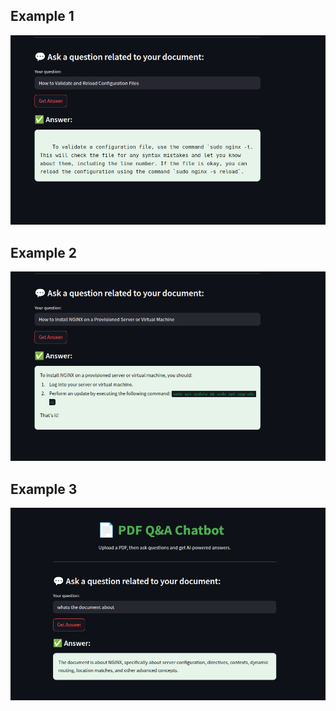 ## Example 1
![alt text](image.png)

## Example 2

![alt text](image-2.png)
## Example 3

![alt text](image-3.png)
